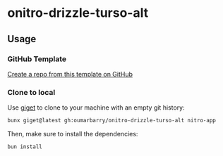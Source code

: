 # onitro-drizzle-turso-alt

## Usage

### GitHub Template

[Create a repo from this template on GitHub](https://github.com/oumarbarry/onitro-drizzle-turso-alt/generate)

### Clone to local

Use [giget](https://github.com/unjs/giget) to clone to your machine with an empty git history:

```bash
bunx giget@latest gh:oumarbarry/onitro-drizzle-turso-alt nitro-app
```

Then, make sure to install the dependencies:

```bash
bun install
```
